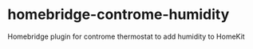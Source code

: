 # homebridge-controme-humidity
Homebridge plugin for controme thermostat to add humidity to HomeKit
